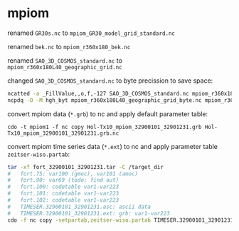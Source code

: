 # mpiom

renamed `GR30s.nc` to `mpiom_GR30_model_grid_standard.nc`

renamed `bek.nc` to `mpiom_r360x180_bek.nc`

renamed `SAO_3D_COSMOS_standard.nc` to `mpiom_r360x180L40_geographic_grid.nc`

changed `SAO_3D_COSMOS_standard.nc` to byte precission to save space:
```bash
ncatted -a _FillValue,,o,f,-127 SAO_3D_COSMOS_standard.nc mpiom_r360x180L40_geographic_grid_byte.nc
ncpdq -O -M hgh_byt mpiom_r360x180L40_geographic_grid_byte.nc mpiom_r360x180L40_geographic_grid_byte.nc
```

convert mpiom data (`*.grb`) to nc and apply default parameter table:
```
cdo -t mpiom1 -f nc copy Hol-Tx10_mpiom_32900101_32901231.grb Hol-Tx10_mpiom_32900101_32901231.grb.nc
```

convert mpiom time series data (`*.ext`) to nc and apply parameter table `zeitser-wiso.partab`:
```bash
tar -xf fort_32900101_32901231.tar -C /target_dir
#   fort.75: var100 (gmoc), var101 (amoc)
#   fort.90: var69 (todo: find out)
#   fort.100: codetable var1-var223
#   fort.101: codetable var1-var223
#   fort.102: codetable var1-var223
#   TIMESER.32900101_32901231.asc: ascii data
#   TIMESER.32900101_32901231.ext: grb: var1-var223
cdo -f nc copy -setpartab,zeitser-wiso.partab TIMESER.32900101_32901231.ext TIMESER.32900101_32901231.ext.nc
```

